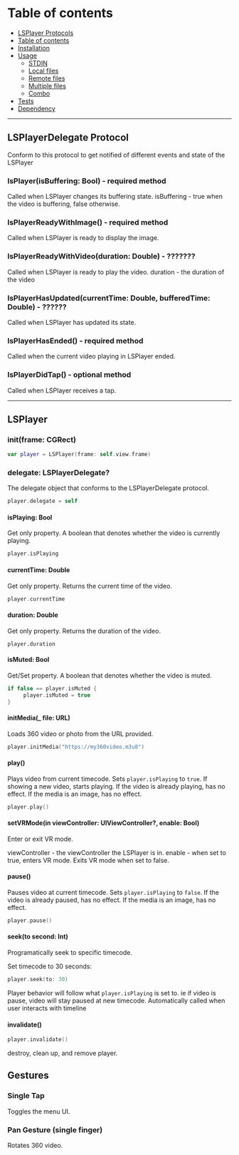 Table of contents
=================

  * [LSPlayer Protocols](#lsplayerdelegate-protocol)
  * [Table of contents](#table-of-contents)
  * [Installation](#installation)
  * [Usage](#usage)
    * [STDIN](#stdin)
    * [Local files](#local-files)
    * [Remote files](#remote-files)
    * [Multiple files](#multiple-files)
    * [Combo](#combo)
  * [Tests](#tests)
  * [Dependency](#dependency)


---

## LSPlayerDelegate Protocol

Conform to this protocol to get notified of different events and state of the LSPlayer  


### lsPlayer(isBuffering: Bool) - required method  

Called when LSPlayer changes its buffering state. isBuffering - true when the video is buffering, false  otherwise.  


### lsPlayerReadyWithImage() - required method  

Called when LSPlayer is ready to display the image.  


### lsPlayerReadyWithVideo(duration: Double) - ???????  

Called when LSPlayer is ready to play the video. duration - the duration of the video  


### lsPlayerHasUpdated(currentTime: Double, bufferedTime: Double) - ??????  

Called when LSPlayer has updated its state.  


### lsPlayerHasEnded() - required method  

Called when the current video playing in LSPlayer ended.  


### lsPlayerDidTap() - optional method  

Called when LSPlayer receives a tap.  


---

## LSPlayer

### init(frame: CGRect)  

```swift
var player = LSPlayer(frame: self.view.frame)
```

### delegate: LSPlayerDelegate?
The delegate object that conforms to the LSPlayerDelegate protocol.    

```swift
player.delegate = self
```

#### isPlaying: Bool
Get only property. A boolean that denotes whether the video is currently playing.  

```swift
player.isPlaying
```

#### currentTime: Double
Get only property. Returns the current time of the video.

```swift
player.currentTime
```

#### duration: Double
Get only property. Returns the duration of the video.

```swif
player.duration
```

#### isMuted: Bool
Get/Set property. A boolean that denotes whether the video is muted. 

```swift
if false == player.isMuted {
     player.isMuted = true
}
```

#### initMedia(_ file: URL)

Loads 360 video or photo from the URL provided.

```swift
player.initMedia("https://my360video.m3u8")
```


#### play()

Plays video from current timecode.
Sets `player.isPlaying` to `true`.
If showing a new video, starts playing.
If the video is already playing, has no effect.
If the media is an image, has no effect.

```swift
player.play()
```

#### setVRMode(in viewController: UIViewController?, enable: Bool)
Enter or exit VR mode.


viewController - the viewController the LSPlayer is in. 
enable - when set to true, enters VR mode. Exits VR mode when set to false. 

#### pause()

Pauses video at current timecode.
Sets `player.isPlaying` to `false`.
If the video is already paused, has no effect.
If the media is an image, has no effect.

```swift
player.pause()
```


#### seek(to second: Int)

Programatically seek to specific timecode.

Set timecode to 30 seconds:
```swift
player.seek(to: 30)
```
Player behavior will follow what `player.isPlaying` is set to. ie if video is pause, video will stay paused at new timecode.
Automatically called when user interacts with timeline


#### invalidate()
```swift
player.invalidate()
```
destroy, clean up, and remove player.


## Gestures

### Single Tap
Toggles the menu UI.

### Pan Gesture (single finger)
Rotates 360 video.
